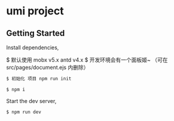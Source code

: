 # umi project

## Getting Started

Install dependencies,

$ 默认使用 mobx v5.x    antd v4.x
$ 开发环境会有一个面板姬~ （可在src/pages/document.ejs 内删除）
```bash 
$ 初始化 项目 npm run init 
```

```bash
$ npm i
```

Start the dev server,

```bash
$ npm run dev
```